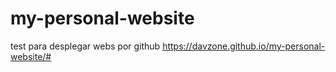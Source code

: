 # my-personal-website
test para desplegar webs por github
https://davzone.github.io/my-personal-website/#
